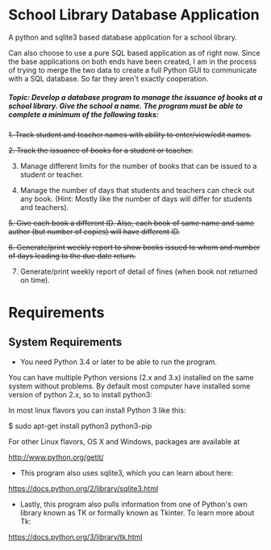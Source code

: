 # School Library Database Application

A python and sqlite3 based database application for a school library.

Can also choose to use a pure SQL based application as of right now. Since the base applications on both ends have been created, I am in the process of trying to merge the two data to create a full Python GUI to communicate with a SQL database. So far they aren't exactly cooperation.

##### Topic: Develop a database program to manage the issuance of books at a school library. Give the school a name. The program must be able to complete a minimum of the following tasks:

~~1. Track student and teacher names with ability to enter/view/edit names.~~

~~2. Track the issuance of books for a student or teacher.~~

3. Manage different limits for the number of books that can be issued to a student or teacher.

4. Manage the number of days that students and teachers can check out any book. (Hint: Mostly like the number of days will differ for students and teachers).

~~5. Give each book a different ID. Also, each book of same name and same author (but number of copies) will have different ID.~~

~~6. Generate/print weekly report to show books issued to whom and number of days leading to the due date return.~~

7. Generate/print weekly report of detail of fines (when book not returned on time).


# Requirements

## System Requirements

* You need Python 3.4 or later to be able to run the program.

You can have multiple Python versions (2.x and 3.x) installed on the same system without problems.
By default most computer have installed some version of python 2.x, so to install python3:

In most linux flavors you can install Python 3 like this:

$ sudo apt-get install python3 python3-pip

For other Linux flavors, OS X and Windows, packages are available at

http://www.python.org/getit/

* This program also uses sqlite3, which you can learn about here:

https://docs.python.org/2/library/sqlite3.html

* Lastly, this program also pulls information from one of Python's own library known as TK or formally known as Tkinter. To learn more about Tk:

https://docs.python.org/3/library/tk.html
